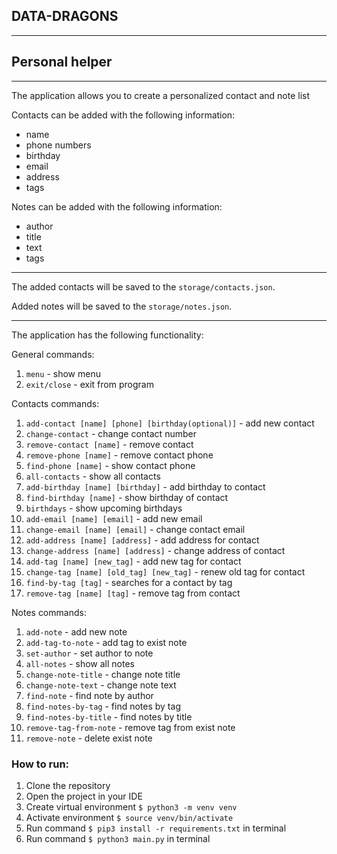 ## DATA-DRAGONS

---
## Personal helper

---

The application allows you to create a personalized contact and note list

Contacts can be added with the following information:
* name
* phone numbers
* birthday
* email
* address
* tags

Notes can be added with the following information:
* author
* title
* text
* tags

---

The added contacts will be saved to the `storage/contacts.json`.

Added notes will be saved to the `storage/notes.json`.

---
The application has the following functionality:

General commands:
1. `menu` - show menu
2. `exit/close` - exit from program

Contacts commands:
1. `add-contact [name] [phone] [birthday(optional)]` - add new contact
2. `change-contact` - change contact number
3. `remove-contact [name]` - remove contact
4. `remove-phone [name]` - remove contact phone
5. `find-phone [name]` - show contact phone
6. `all-contacts` - show all contacts
7. `add-birthday [name] [birthday]` - add birthday to contact
8. `find-birthday [name]` - show birthday of contact
9. `birthdays` - show upcoming birthdays
10. `add-email [name] [email]` - add new email
11. `change-email [name] [email]` - change contact email
12. `add-address [name] [address]` - add address for contact
13. `change-address [name] [address]` - change address of contact
14. `add-tag [name] [new_tag]` - add new tag for contact
15. `change-tag [name] [old_tag] [new_tag]` - renew old tag for contact
16. `find-by-tag [tag]` - searches for a contact by tag
17. `remove-tag [name] [tag]` - remove tag from contact

Notes commands:
1. `add-note` - add new note
2. `add-tag-to-note` - add tag to exist note
3. `set-author` - set author to note
4. `all-notes` - show all notes
5. `change-note-title` - change note title
6. `change-note-text` - change note text
7. `find-note` - find note by author
8. `find-notes-by-tag` - find notes by tag
9. `find-notes-by-title` - find notes by title
10. `remove-tag-from-note` - remove tag from exist note
11. `remove-note` - delete exist note

### How to run:
1. Clone the repository
2. Open the project in your IDE
3. Create virtual environment `$ python3 -m venv venv`
4. Activate environment `$ source venv/bin/activate`
5. Run command `$ pip3 install -r requirements.txt` in terminal
6. Run command `$ python3 main.py` in terminal
